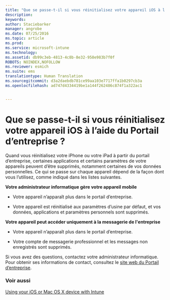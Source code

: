 ```yaml
---
title: "Que se passe-t-il si vous réinitialisez votre appareil iOS à l’aide du Portail d’entreprise ? | Microsoft Intune"
description: 
keywords: 
author: Staciebarker
manager: angrobe
ms.date: 07/25/2016
ms.topic: article
ms.prod: 
ms.service: microsoft-intune
ms.technology: 
ms.assetid: db99c3eb-4813-4c8b-8e32-958e983b7f0f
ROBOTS: NOINDEX,NOFOLLOW
ms.reviewer: esmich
ms.suite: ems
translationtype: Human Translation
ms.sourcegitcommit: d3a2daebdb781ce99aa103e7717ffa1b0297cb3a
ms.openlocfilehash: ad747d4334419be1a144f262486c874f1a322ac1


---
```



# Que se passe-t-il si vous réinitialisez votre appareil iOS à l’aide du Portail d’entreprise ?

Quand vous réinitialisez votre iPhone ou votre iPad à partir du portail d’entreprise, certaines applications et certains paramètres de votre appareils peuvent d’être supprimés, notamment certaines de vos données personnelles. Ce qui se passe sur chaque appareil dépend de la façon dont vous l’utilisez, comme indiqué dans les listes suivantes.

**Votre administrateur informatique gère votre appareil mobile**

-   Votre appareil n’apparaît plus dans le portail d’entreprise.

-   Votre appareil est réinitialisé aux paramètres d’usine par défaut, et vos données, applications et paramètres personnels sont supprimés.

**Votre appareil peut accéder uniquement à la messagerie de l'entreprise**

-   Votre appareil n’apparaît plus dans le portail d’entreprise.

-   Votre compte de messagerie professionnel et les messages non enregistrés sont supprimés.

Si vous avez des questions, contactez votre administrateur informatique. Pour obtenir ses informations de contact, consultez le [site web du Portail d’entreprise](http://portal.manage.microsoft.com).

### Voir aussi
[Using your iOS or Mac OS X device with Intune](using-your-ios-or-mac-os-x-device-with-intune.md)



<!--HONumber=Aug16_HO4-->


